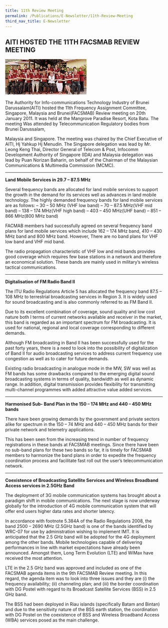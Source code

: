 ```yaml
---
title: 11th Review Meeting
permalink: /Publications/E-Newsletter/11th-Review-Meeting
third_nav_title: E-Newsletter
---
```

## **AITI HOSTED THE 11TH FACSMAB REVIEW MEETING**

![](/assets/images/11th-e1436173595414.gif)

The Authority for Info-communications Technology Industry of Brunei Darussalam(AITI) hosted the 11th Frequency Assignment Committee, Singapore, Malaysia and Brunei(FACSMAB) Review meeting on 20th January 2011. It was held at the Mangrove Paradise Resort, Kota Batu. The meeting Was attended by Telecommunication Regulatory bodies from Brunei Darussalam,

Malaysia and Singapore. The meeting was chaired by the Chief Executive of AITI, Hj Yahkup Hj Menudin. The Singapore delegation was lead by Mr. Leong Keng Thai, Director General of Telecom &amp; Post, Infocomm Development Authority of Singapore (IDA) and Malaysia delegation was lead by Puan Norizan Baharin, on behalf of the Chairman of the Malaysian Communications &amp; Multimedia Commission (MCMC).

***

**Land Mobile Services in 29.7 – 87.5 MHz**

Several frequency bands are allocated for land mobile services to support the growth in the demand for its services well as advances in land mobile technology. The highly demanded frequency bands for land mobile services are as follows:
– 30 – 50 MHz (VHF low band)
– 70 – 87.5 MHz(VHF mid band)
– 138 – 174 MHz(VHF high band)
– 403 – 450 MHz(UHF band)
– 851 – 866 MHz(800 MHz band)

FACMAB members had successfully agreed on several frequency band plans for land mobile services which include 162 – 174 MHz band, 410 – 430 MHz band and 800 MHz band. However, There are no band plans for VHF low band and VHF mid band.

The radio propagation characteristic of VHF low and mid bands provides good coverage which requires few base stations in a network and therefore an economical solution. These bands are mainly used in military’s wireless tactical communications.

***

**Digitalisation of FM Radio Band II**

The ITU Radio Regulations Article 5 has allocated the frequency band 87.5 – 108 MHz to terrestrial broadcasting services in Region 3. It is widely used for sound broadcasting and is also commonly referred to as FM Band II.

Due to its excellent combination of coverage, sound quality and low cost nature both I terms of current networks available and receiver in the market, this band is regarded as an important spectrum for FM broadcasting. It is used for national, regional and local coverage corresponding to different demands.

Although FM broadcasting in Band II has been successfully used for the past forty years, there is a need to look into the possibility of digitalization of Band II for audio broadcasting services to address current frequency use congestion as well as to cater for future demands.

Existing radio broadcasting in analogue mode in the MW, SW was well as FM bands has some drawbacks compared to the emerging digital sound broadcasting systems in terms of quality, bandwidth as well as dynamic range. In addition, digital transmission provides flexibility for transmitting multi-channel programmes with added attractive value added services.

***

**Harmonised Sub- Band Plan in the 150 – 174 MHz and 440 – 450 MHz bands**

There have been growing demands by the government and private sectors alike for spectrum in the 150 – 74 MHz and 440 – 450 MHz bands for their private network and telemetry applications.

This has been seen from the increasing trend in number of frequency registrations in these bands at FACSMAB meetings. Since there have been no sub-band plans for these two bands so far, it is timely for FACSMAB members to harmonize the band plans in order to expedite the frequency coordination process and facilitate fast roll out the user’s telecommunication network.

***

**Coexistence of Broadcasting Satellite Services and Wireless Broadband Access services in 2.5GHz Band**

The deployment of 3G mobile communication systems has brought about a paradigm shift in mobile communications. The next stage is now underway globally for the introduction of 4G mobile communication system that will offer end users higher data rates and shorter latency.

In accordance with footnote 5.384A of the Radio Regulations 2008, the band 2500 – 2690 MHz (2.5GHz band) is one of the bands identified by WRC-07 for use by administration wishing to implement IMT. It is anticipated that the 2.5 GHz band will be adopted for the 4G deployment among the other bands. Mobile technologies capable of delivering performances in line with market expectations have already been announced. Amongst them, Long Term Evolution (LTE) and WiMax have received the most attention.

LTE in the 2.5 GHz band was approved and included as one of the FACSMAB agenda items in the 9th FACSMAB Review meeting. In this regard, the agenda item was to look into three issues and they are (i) the frequency availability; (ii) channeling plan; and (iii) the border coordination with DG Postel with regard to its Broadcast Satellite Services (BSS) in 2.5 GHz band.

The BSS had been deployed in Riau islands (specifically Batam and Bintan) and due to the sensitivity nature of the BSS earth station, the coordination with DG Postel on the coexistence of BSS and Wireless Broadband Access (WBA) services posed as the main challenge.